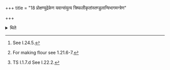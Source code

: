 +++
title = "18 प्रोक्षण्युद्रेकेण यवान्संयुत्य त्रिष्फलीकृतांस्तण्डुलान्विभागमन्त्रेण"

+++

<details><summary>थिते</summary>

18. Having mixed the barley with the remnants of the sprinkling water, having divided the thrice-husked rice-grains with the formula of division,[^1] having kept aside the rice-grains meant for the fried grains, having made flour of the other (rice grains),[^2] having placed the six potsherds in the southern half of the Gārhapatya-fire, he places a potsherd on the Dakṣiṇa-fire with the formula of the first potsherd,[^3] for the sake of preparing the fried grains.  


[^1]: See I.24.5.  

[^2]: For making flour see 1.21.6-7.  

[^3]: TS I.1.7.d See I.22.2.
</details>
